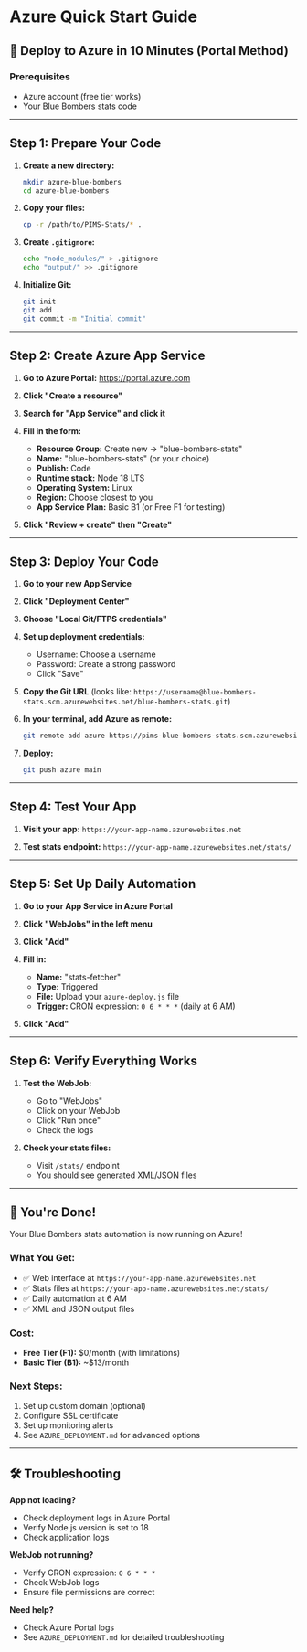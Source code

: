 # Azure Quick Start Guide

## 🚀 Deploy to Azure in 10 Minutes (Portal Method)

### Prerequisites
- Azure account (free tier works)
- Your Blue Bombers stats code

---

## Step 1: Prepare Your Code

1. **Create a new directory:**
   ```bash
   mkdir azure-blue-bombers
   cd azure-blue-bombers
   ```

2. **Copy your files:**
   ```bash
   cp -r /path/to/PIMS-Stats/* .
   ```

3. **Create `.gitignore`:**
   ```bash
   echo "node_modules/" > .gitignore
   echo "output/" >> .gitignore
   ```

4. **Initialize Git:**
   ```bash
   git init
   git add .
   git commit -m "Initial commit"
   ```

---

## Step 2: Create Azure App Service

1. **Go to Azure Portal:** https://portal.azure.com

2. **Click "Create a resource"**

3. **Search for "App Service" and click it**

4. **Fill in the form:**
   - **Resource Group:** Create new → "blue-bombers-stats"
   - **Name:** "blue-bombers-stats" (or your choice)
   - **Publish:** Code
   - **Runtime stack:** Node 18 LTS
   - **Operating System:** Linux
   - **Region:** Choose closest to you
   - **App Service Plan:** Basic B1 (or Free F1 for testing)

5. **Click "Review + create" then "Create"**

---

## Step 3: Deploy Your Code

1. **Go to your new App Service**

2. **Click "Deployment Center"**

3. **Choose "Local Git/FTPS credentials"**

4. **Set up deployment credentials:**
   - Username: Choose a username
   - Password: Create a strong password
   - Click "Save"

5. **Copy the Git URL** (looks like: `https://username@blue-bombers-stats.scm.azurewebsites.net/blue-bombers-stats.git`)

6. **In your terminal, add Azure as remote:**
   ```bash
   git remote add azure https://pims-blue-bombers-stats.scm.azurewebsites.net:443/PIMS-blue-bombers-stats.git
   ```

7. **Deploy:**
   ```bash
   git push azure main
   ```

---

## Step 4: Test Your App

1. **Visit your app:** `https://your-app-name.azurewebsites.net`

2. **Test stats endpoint:** `https://your-app-name.azurewebsites.net/stats/`

---

## Step 5: Set Up Daily Automation

1. **Go to your App Service in Azure Portal**

2. **Click "WebJobs" in the left menu**

3. **Click "Add"**

4. **Fill in:**
   - **Name:** "stats-fetcher"
   - **Type:** Triggered
   - **File:** Upload your `azure-deploy.js` file
   - **Trigger:** CRON expression: `0 6 * * *` (daily at 6 AM)

5. **Click "Add"**

---

## Step 6: Verify Everything Works

1. **Test the WebJob:**
   - Go to "WebJobs"
   - Click on your WebJob
   - Click "Run once"
   - Check the logs

2. **Check your stats files:**
   - Visit `/stats/` endpoint
   - You should see generated XML/JSON files

---

## 🎉 You're Done!

Your Blue Bombers stats automation is now running on Azure!

### What You Get:
- ✅ Web interface at `https://your-app-name.azurewebsites.net`
- ✅ Stats files at `https://your-app-name.azurewebsites.net/stats/`
- ✅ Daily automation at 6 AM
- ✅ XML and JSON output files

### Cost:
- **Free Tier (F1):** $0/month (with limitations)
- **Basic Tier (B1):** ~$13/month

### Next Steps:
1. Set up custom domain (optional)
2. Configure SSL certificate
3. Set up monitoring alerts
4. See `AZURE_DEPLOYMENT.md` for advanced options

---

## 🛠️ Troubleshooting

**App not loading?**
- Check deployment logs in Azure Portal
- Verify Node.js version is set to 18
- Check application logs

**WebJob not running?**
- Verify CRON expression: `0 6 * * *`
- Check WebJob logs
- Ensure file permissions are correct

**Need help?**
- Check Azure Portal logs
- See `AZURE_DEPLOYMENT.md` for detailed troubleshooting 